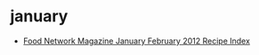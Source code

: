 # january

 * [Food Network Magazine January February 2012 Recipe Index](../../index/f/food-network-magazine-january-february-2012-recipe-index.json)

